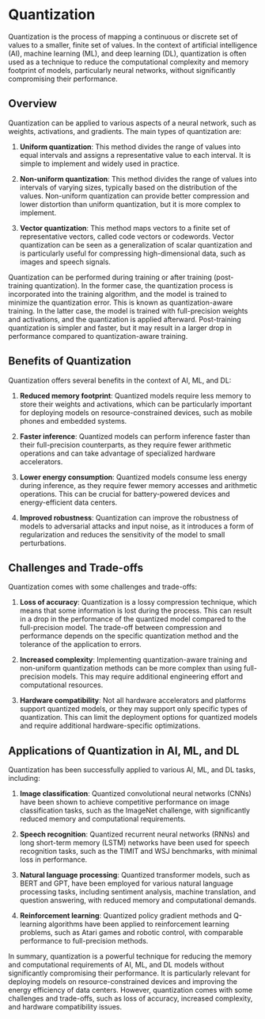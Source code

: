 # Quantization

Quantization is the process of mapping a continuous or discrete set of values to a smaller, finite set of values. In the context of artificial intelligence (AI), machine learning (ML), and deep learning (DL), quantization is often used as a technique to reduce the computational complexity and memory footprint of models, particularly neural networks, without significantly compromising their performance.

## Overview

Quantization can be applied to various aspects of a neural network, such as weights, activations, and gradients. The main types of quantization are:

1. **Uniform quantization**: This method divides the range of values into equal intervals and assigns a representative value to each interval. It is simple to implement and widely used in practice.

2. **Non-uniform quantization**: This method divides the range of values into intervals of varying sizes, typically based on the distribution of the values. Non-uniform quantization can provide better compression and lower distortion than uniform quantization, but it is more complex to implement.

3. **Vector quantization**: This method maps vectors to a finite set of representative vectors, called code vectors or codewords. Vector quantization can be seen as a generalization of scalar quantization and is particularly useful for compressing high-dimensional data, such as images and speech signals.

Quantization can be performed during training or after training (post-training quantization). In the former case, the quantization process is incorporated into the training algorithm, and the model is trained to minimize the quantization error. This is known as quantization-aware training. In the latter case, the model is trained with full-precision weights and activations, and the quantization is applied afterward. Post-training quantization is simpler and faster, but it may result in a larger drop in performance compared to quantization-aware training.

## Benefits of Quantization

Quantization offers several benefits in the context of AI, ML, and DL:

1. **Reduced memory footprint**: Quantized models require less memory to store their weights and activations, which can be particularly important for deploying models on resource-constrained devices, such as mobile phones and embedded systems.

2. **Faster inference**: Quantized models can perform inference faster than their full-precision counterparts, as they require fewer arithmetic operations and can take advantage of specialized hardware accelerators.

3. **Lower energy consumption**: Quantized models consume less energy during inference, as they require fewer memory accesses and arithmetic operations. This can be crucial for battery-powered devices and energy-efficient data centers.

4. **Improved robustness**: Quantization can improve the robustness of models to adversarial attacks and input noise, as it introduces a form of regularization and reduces the sensitivity of the model to small perturbations.

## Challenges and Trade-offs

Quantization comes with some challenges and trade-offs:

1. **Loss of accuracy**: Quantization is a lossy compression technique, which means that some information is lost during the process. This can result in a drop in the performance of the quantized model compared to the full-precision model. The trade-off between compression and performance depends on the specific quantization method and the tolerance of the application to errors.

2. **Increased complexity**: Implementing quantization-aware training and non-uniform quantization methods can be more complex than using full-precision models. This may require additional engineering effort and computational resources.

3. **Hardware compatibility**: Not all hardware accelerators and platforms support quantized models, or they may support only specific types of quantization. This can limit the deployment options for quantized models and require additional hardware-specific optimizations.

## Applications of Quantization in AI, ML, and DL

Quantization has been successfully applied to various AI, ML, and DL tasks, including:

1. **Image classification**: Quantized convolutional neural networks (CNNs) have been shown to achieve competitive performance on image classification tasks, such as the ImageNet challenge, with significantly reduced memory and computational requirements.

2. **Speech recognition**: Quantized recurrent neural networks (RNNs) and long short-term memory (LSTM) networks have been used for speech recognition tasks, such as the TIMIT and WSJ benchmarks, with minimal loss in performance.

3. **Natural language processing**: Quantized transformer models, such as BERT and GPT, have been employed for various natural language processing tasks, including sentiment analysis, machine translation, and question answering, with reduced memory and computational demands.

4. **Reinforcement learning**: Quantized policy gradient methods and Q-learning algorithms have been applied to reinforcement learning problems, such as Atari games and robotic control, with comparable performance to full-precision methods.

In summary, quantization is a powerful technique for reducing the memory and computational requirements of AI, ML, and DL models without significantly compromising their performance. It is particularly relevant for deploying models on resource-constrained devices and improving the energy efficiency of data centers. However, quantization comes with some challenges and trade-offs, such as loss of accuracy, increased complexity, and hardware compatibility issues.
